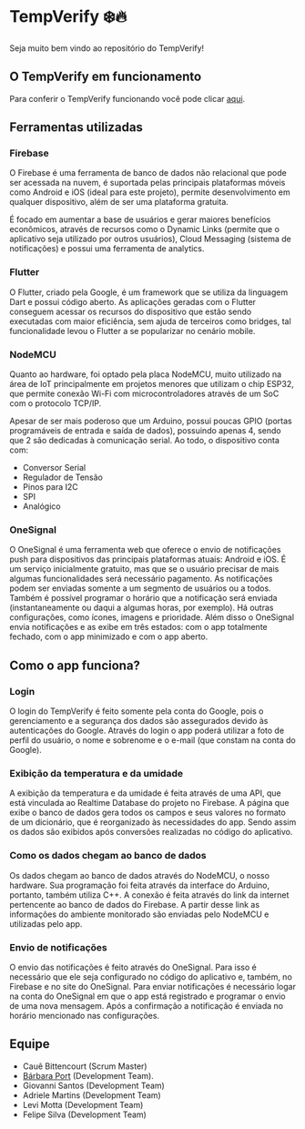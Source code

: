 # TempVerify :snowflake::fire:
Seja muito bem vindo ao repositório do TempVerify!

## O TempVerify em funcionamento
Para conferir o TempVerify funcionando você pode clicar [aqui](https://www.youtube.com/watch?v=AYty7aQO1_A&ab_channel=fatecsjc).

## Ferramentas utilizadas

### Firebase
O Firebase é uma ferramenta de banco de dados não relacional que pode ser acessada na nuvem, é suportada pelas principais plataformas móveis como Android e iOS (ideal para este projeto), permite desenvolvimento em qualquer dispositivo, além de ser uma plataforma gratuita.

É focado em aumentar a base de usuários e gerar maiores benefícios econômicos, através de recursos como o Dynamic Links (permite que o aplicativo seja utilizado por outros usuários), Cloud Messaging (sistema de notificações) e possui uma ferramenta de analytics.

### Flutter
O Flutter, criado pela Google, é um framework que se utiliza da linguagem Dart e possui código aberto. As aplicações geradas com o Flutter conseguem acessar os recursos do dispositivo que estão sendo executadas com maior eficiência, sem ajuda de terceiros como bridges, tal funcionalidade levou o Flutter a se popularizar no cenário mobile.

### NodeMCU
Quanto ao hardware, foi optado pela placa NodeMCU, muito utilizado na área de IoT principalmente em projetos menores que utilizam o chip ESP32, que permite conexão Wi-Fi com microcontroladores através de um SoC com o protocolo TCP/IP.

Apesar de ser mais poderoso que um Arduino, possui poucas GPIO (portas programáveis de entrada e saída de dados), possuindo apenas 4, sendo que 2 são dedicadas à comunicação serial. Ao todo, o dispositivo conta com:
- Conversor Serial
- Regulador de Tensão
- Pinos para I2C
- SPI
- Analógico

### OneSignal
O OneSignal é uma ferramenta web que oferece o envio de notificações push para dispositivos das principais plataformas atuais: Android e iOS. É um serviço inicialmente gratuito, mas que se o usuário precisar de mais algumas funcionalidades será necessário pagamento. As notificações podem ser enviadas somente a um segmento de usuários ou a todos. Também é possível programar o horário que a notificação será enviada (instantaneamente ou daqui a algumas horas, por exemplo). Há outras configurações, como ícones, imagens e prioridade. Além disso o OneSignal envia notificações e as exibe em três estados: com o app totalmente fechado, com o app minimizado e com o app aberto.

## Como o app funciona?

### Login
O login do TempVerify é feito somente pela conta do Google, pois o gerenciamento e a segurança dos dados são assegurados devido às autenticações do Google. Através do login o app poderá utilizar a foto de perfil do usuário, o nome e sobrenome e o e-mail (que constam na conta do Google).

### Exibição da temperatura e da umidade
A exibição da temperatura e da umidade é feita através de uma API, que está vinculada ao Realtime Database do projeto no Firebase. A página que exibe o banco de dados gera todos os campos e seus valores no formato de um dicionário, que é reorganizado às necessidades do app. Sendo assim os dados são exibidos após conversões realizadas no código do aplicativo.

### Como os dados chegam ao banco de dados
Os dados chegam ao banco de dados através do NodeMCU, o nosso hardware. Sua programação foi feita através da interface do Arduino, portanto, também utiliza C++. A conexão é feita através do link da internet pertencente ao banco de dados do Firebase. A partir desse link as informações do ambiente monitorado são enviadas pelo NodeMCU e utilizadas pelo app.

### Envio de notificações
O envio das notificações é feito através do OneSignal. Para isso é necessário que ele seja configurado no código do aplicativo e, também, no Firebase e no site do OneSignal. Para enviar notificações é necessário logar na conta do OneSignal em que o app está registrado e programar o envio de uma nova mensagem. Após a confirmação a notificação é enviada no horário mencionado nas configurações.

## Equipe
- Cauê Bittencourt (Scrum Master)
- [Bárbara Port](https://www.linkedin.com/in/b%C3%A1rbara-port-402158198) (Development Team).
- Giovanni Santos (Development Team)
- Adriele Martins (Development Team)
- Levi Motta (Development Team)
- Felipe Silva (Development Team)
